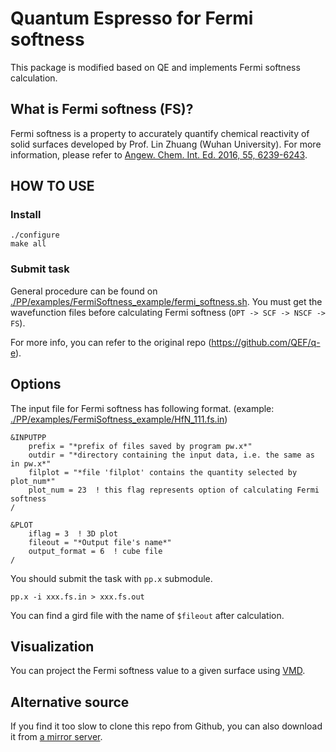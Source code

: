# Quantum Espresso for Fermi softness

This package is modified based on QE and implements Fermi softness calculation.

## What is Fermi softness (FS)?

Fermi softness is a property to accurately quantify chemical reactivity of solid surfaces developed by Prof. Lin Zhuang (Wuhan University). For more information, please refer to [Angew. Chem. Int. Ed. 2016, 55, 6239-6243](https://doi.org/10.1002/anie.201601824).

## HOW TO USE

### Install

```Shell
./configure
make all
```

### Submit task

General procedure can be found on [./PP/examples/FermiSoftness_example/fermi_softness.sh](https://github.com/idocx/q-e/tree/master/PP/examples/FermiSoftness_example/fermi_softness.sh). You must get the wavefunction files before calculating Fermi softness (`OPT -> SCF -> NSCF -> FS`).

For more info, you can refer to the original repo (https://github.com/QEF/q-e).

## Options

The input file for Fermi softness has following format. (example: [./PP/examples/FermiSoftness_example/HfN_111.fs.in](https://github.com/idocx/q-e/tree/master/PP/examples/FermiSoftness_example/HfN_111.fs.in))

```Fortran
&INPUTPP
	prefix = "*prefix of files saved by program pw.x*"
	outdir = "*directory containing the input data, i.e. the same as in pw.x*"
	filplot = "*file 'filplot' contains the quantity selected by plot_num*"
	plot_num = 23  ! this flag represents option of calculating Fermi softness
/

&PLOT
	iflag = 3  ! 3D plot
	fileout = "*Output file's name*"
	output_format = 6  ! cube file
/
```

You should submit the task with `pp.x` submodule.
```Shell
pp.x -i xxx.fs.in > xxx.fs.out
```

You can find a gird file with the name of `$fileout` after calculation.

## Visualization

You can project the Fermi softness value to a given surface using [VMD](https://www.ks.uiuc.edu/Research/vmd/).

## Alternative source

If you find it too slow to clone this repo from Github, you can also download it from [a mirror server](https://yuxingfei.com/src/qe.tar.gz).
